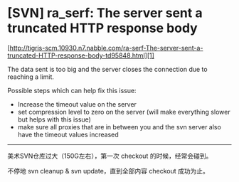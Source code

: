 # [SVN] ra_serf: The server sent a truncated HTTP response body
[http://tigris-scm.10930.n7.nabble.com/ra-serf-The-server-sent-a-truncated-HTTP-response-body-td95848.html][1]

The data sent is too big and the server closes the connection due to 
reaching a limit. 

Possible steps which can help fix this issue: 

* Increase the timeout value on the server 
* set compression level to zero on the server (will make everything slower but helps with this issue) 
* make sure all proxies that are in between you and the svn server also have the timeout values increased 

-----------------------------------

美术SVN仓库过大（150G左右），第一次 checkout 的时候，经常会碰到。

不停地 svn cleanup & svn update，直到全部内容 checkout 成功为止。

[1]:http://tigris-scm.10930.n7.nabble.com/ra-serf-The-server-sent-a-truncated-HTTP-response-body-td95848.html

